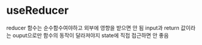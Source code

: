# useReducer

reducer 함수는 순수함수여야하고 외부에 영향을 받으면 안 됨 input과 return 값이라는 ouput으로만 함수의 동작이 달라져야지 state에 직접 접근하면 안 좋음
